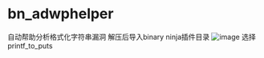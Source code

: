 # bn_adwphelper
自动帮助分析格式化字符串漏洞
解压后导入binary ninja插件目录
![image](https://github.com/user-attachments/assets/c00a714d-18db-448c-a521-25e4f5702d21)
选择printf_to_puts
